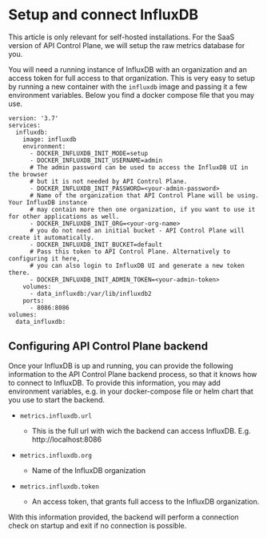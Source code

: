 # Setup and connect InfluxDB

<head>
  <meta name="guidename" content="API Management"/>
  <meta name="context" content="GUID-32544a71-e8e5-4ca4-afd8-18a8b26c188c"/>
</head> 

This article is only relevant for self-hosted installations. For the SaaS version of API Control Plane, we will setup the raw metrics database for you.

You will need a running instance of InfluxDB with an organization and an access token for full access to that organization. This is very easy to setup by running a new container with the `influxdb` image and passing it a few environment variables. Below you find a docker compose file that you may use.

```
version: '3.7'
services:
  influxdb:
    image: influxdb
    environment:
      - DOCKER_INFLUXDB_INIT_MODE=setup
      - DOCKER_INFLUXDB_INIT_USERNAME=admin
      # The admin password can be used to access the InfluxDB UI in the browser
      # but it is not needed by API Control Plane.
      - DOCKER_INFLUXDB_INIT_PASSWORD=<your-admin-password>
      # Name of the organization that API Control Plane will be using. Your InfluxDB instance 
      # may contain more then one organization, if you want to use it for other applications as well.
      - DOCKER_INFLUXDB_INIT_ORG=<your-org-name>
      # you do not need an initial bucket - API Control Plane will create it automatically.
      - DOCKER_INFLUXDB_INIT_BUCKET=default
      # Pass this token to API Control Plane. Alternatively to configuring it here, 
      # you can also login to InfluxDB UI and generate a new token there.
      - DOCKER_INFLUXDB_INIT_ADMIN_TOKEN=<your-admin-token>
    volumes:
      - data_influxdb:/var/lib/influxdb2
    ports:
      - 8086:8086
volumes:
  data_influxdb:
```

## Configuring API Control Plane backend

Once your InfluxDB is up and running, you can provide the following information to the API Control Plane backend process, so that it knows how to connect to InfluxDB. To provide this information, you may add environment variables, e.g. in your docker-compose file or helm chart that you use to start the backend.

- `metrics.influxdb.url`

    - This is the full url with wich the backend can access InfluxDB. E.g. http://localhost:8086

- `metrics.influxdb.org`

    - Name of the InfluxDB organization

- `metrics.influxdb.token`

    - An access token, that grants full access to the InfluxDB organization.

With this information provided, the backend will perform a connection check on startup and exit if no connection is possible.